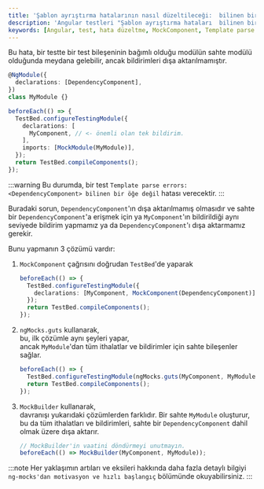 ```yaml
---
title: 'Şablon ayrıştırma hatalarının nasıl düzeltileceği:  bilinen bir öğe değil'
description: 'Angular testleri "Şablon ayrıştırma hataları  bilinen bir öğe değil" hatası aldığında bir çözüm. Bu içerik, bu hatayı nasıl düzelteceğinizi ve ilgili iddiaların detaylarını sunmaktadır.'
keywords: [Angular, test, hata düzeltme, MockComponent, Template parse errors]
---
```


Bu hata, bir testte bir test bileşeninin bağımlı olduğu modülün sahte modülü olduğunda meydana gelebilir, ancak bildirimleri dışa aktarılmamıştır.

```ts
@NgModule({
  declarations: [DependencyComponent],
})
class MyModule {}
```

```ts
beforeEach(() => {
  TestBed.configureTestingModule({
    declarations: [
      MyComponent, // <- önemli olan tek bildirim.
    ],
    imports: [MockModule(MyModule)],
  });
  return TestBed.compileComponents();
});
```

:::warning
Bu durumda, bir test `Template parse errors: <DependencyComponent> bilinen bir öğe değil` hatası verecektir.
:::

Buradaki sorun, `DependencyComponent`'ın dışa aktarılmamış olmasıdır ve sahte bir `DependencyComponent`'a erişmek için ya `MyComponent`'ın bildirildiği aynı seviyede bildirim yapmamız ya da `DependencyComponent`'ı dışa aktarmamız gerekir.

Bunu yapmanın 3 çözümü vardır:

1. `MockComponent` çağrısını doğrudan `TestBed`'de yaparak 

   ```ts
   beforeEach(() => {
     TestBed.configureTestingModule({
       declarations: [MyComponent, MockComponent(DependencyComponent)],
     });
     return TestBed.compileComponents();
   });
   ```

2. `ngMocks.guts` kullanarak,  
   bu, ilk çözümle aynı şeyleri yapar,  
   ancak `MyModule`'dan tüm ithalatlar ve bildirimler için sahte bileşenler sağlar.

   ```ts
   beforeEach(() => {
     TestBed.configureTestingModule(ngMocks.guts(MyComponent, MyModule));
     return TestBed.compileComponents();
   });
   ```

3. `MockBuilder` kullanarak,  
   davranışı yukarıdaki çözümlerden farklıdır. Bir sahte `MyModule` oluşturur,
   bu da tüm ithalatları ve bildirimleri, sahte bir `DependencyComponent` dahil olmak üzere dışa aktarır.

   ```ts
   // MockBuilder'in vaatini döndürmeyi unutmayın.
   beforeEach(() => MockBuilder(MyComponent, MyModule));
   ```

:::note
Her yaklaşımın artıları ve eksileri hakkında daha fazla detaylı bilgiyi  
`ng-mocks'dan motivasyon ve hızlı başlangıç` bölümünde okuyabilirsiniz.
:::